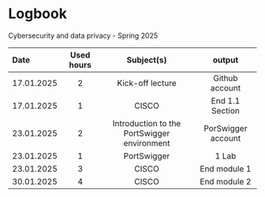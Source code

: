 # Logbook
Cybersecurity and data privacy - Spring 2025

| Date  | Used hours | Subject(s) |  output |
| :---         |     :---:      |     :---:      |     :---:      |
| 17.01.2025 | 2 | Kick-off lecture  | Github account   |
| 17.01.2025 | 1 | CISCO  | End 1.1 Section  |
| 23.01.2025 | 2 | Introduction to the PortSwigger environment  | PorSwigger account  |
| 23.01.2025 | 1 | PortSwigger  | 1 Lab  |
| 23.01.2025 | 3 | CISCO  | End module 1  |
| 30.01.2025 | 4 | CISCO  | End module 2  |
